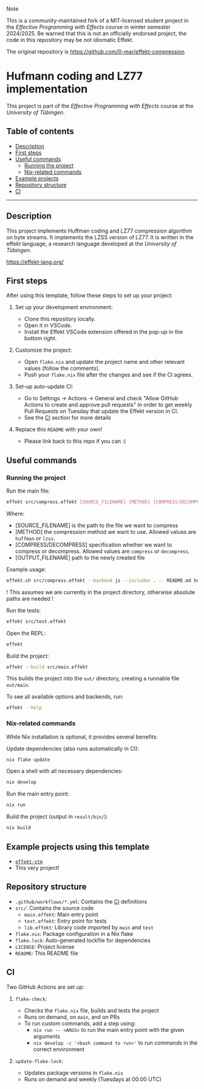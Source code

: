 > [!NOTE]
> This is a community-maintained fork of a MIT-licensed student project in the *Effective Programming with Effects* course in winter semester 2024/2025.
> Be warned that this is not an officially endorsed project, the code in this repository may be not idiomatic Effekt.
> 
> The original repository is https://github.com/0-mar/effekt-compression

# Hufmann coding and LZ77 implementation

This project is part of the *Effective Programming with Effects* course at the *University of Tübingen*.

## Table of contents

- [Description](#description)
- [First steps](#first-steps)
- [Useful commands](#useful-commands)
  - [Running the project](#running-the-project)
  - [Nix-related commands](#nix-related-commands)
- [Example projects](#example-projects-using-this-template)
- [Repository structure](#repository-structure)
- [CI](#ci)

---

## Description
This project implements Huffman coding and LZ77 compression algorithm on byte streams. It implements the LZSS version of LZ77. It is written in the effekt language, a research language developed at the *University of Tübingen*.

https://effekt-lang.org/ 

## First steps

After using this template, follow these steps to set up your project:

1. Set up your development environment:
   - Clone this repository locally.
   - Open it in VSCode.
   - Install the Effekt VSCode extension offered in the pop-up in the bottom right.

2. Customize the project:
   - Open `flake.nix` and update the project name and other relevant values (follow the comments).
   - Push your `flake.nix` file after the changes and see if the CI agrees.

3. Set-up auto-update CI:
   - Go to Settings -> Actions -> General and check "Allow GitHub Actions to create and approve pull requests"
     in order to get weekly Pull Requests on Tuesday that update the Effekt version in CI.
   - See the [CI](#ci) section for more details

3. Replace this `README` with your own!
   - Please link back to this repo if you can :)

## Useful commands

### Running the project

Run the main file:
```sh
effekt src/compress.effekt [SOURCE_FILENAME] [METHOD] [COMPRESS/DECOMPRESS] [OUTPUT_FILENAME]
```

Where:
- [SOURCE_FILENAME] is the path to the file we want to compress
- [METHOD] the compression method we want to use. Allowed values are `huffman` or `lzss`.
- [COMPRESS/DECOMPRESS] specification whether we want to compress or decompress. Allowed values are `compress` or `decompress`.
- [OUTPUT_FILENAME] path to the newly created file

Example usage:

```sh
effekt.sh src/compress.effekt --backend js --includes . -- README.md huffman compress test.bin
```

! This assumes we are currently in the project directory, otherwise absolute paths are needed !

Run the tests:
```sh
effekt src/test.effekt
```

Open the REPL:
```sh
effekt
```

Build the project:
```sh
effekt --build src/main.effekt
```
This builds the project into the `out/` directory, creating a runnable file `out/main`.

To see all available options and backends, run:
```sh
effekt --help
```

### Nix-related commands

While Nix installation is optional, it provides several benefits:

Update dependencies (also runs automatically in CI):
```sh
nix flake update
```

Open a shell with all necessary dependencies:
```sh
nix develop
```

Run the main entry point:
```sh
nix run
```

Build the project (output in `result/bin/`):
```sh
nix build
```

## Example projects using this template

- [`effekt-stm`](https://github.com/jiribenes/effekt-stm)
- This very project!

## Repository structure

- `.github/workflows/*.yml`: Contains the [CI](#ci) definitions
- `src/`: Contains the source code
  - `main.effekt`: Main entry point
  - `test.effekt`: Entry point for tests
  - `lib.effekt`: Library code imported by `main` and `test`
- `flake.nix`: Package configuration in a Nix flake
- `flake.lock`: Auto-generated lockfile for dependencies
- `LICENSE`: Project license
- `README`: This README file

## CI

Two GitHub Actions are set up:

1. `flake-check`:
   - Checks the `flake.nix` file, builds and tests the project
   - Runs on demand, on `main`, and on PRs
   - To run custom commands, add a step using:
     - `nix run -- <ARGS>` to run the main entry point with the given arguments
     - `nix develop -c '<bash command to run>'` to run commands in the correct environment

2. `update-flake-lock`:
   - Updates package versions in `flake.nix`
   - Runs on demand and weekly (Tuesdays at 00:00 UTC)
